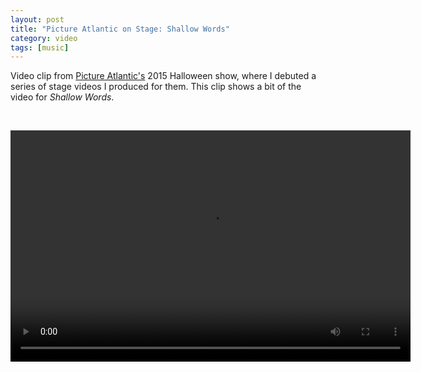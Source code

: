 ```yaml
---
layout: post
title: "Picture Atlantic on Stage: Shallow Words"
category: video
tags: [music]
---
```


Video clip from [Picture Atlantic's](http://www.pictureatlantic.com)
 2015 Halloween show, where I debuted a series of stage videos I produced for them. This clip shows a bit of the video for *Shallow Words*.

<p>&nbsp;</p>

<video controls="controls" width="640" height="370" name="Picture Atlantic Shallow Words" src="/assets/pa-shallow-stage.mov"></video>
